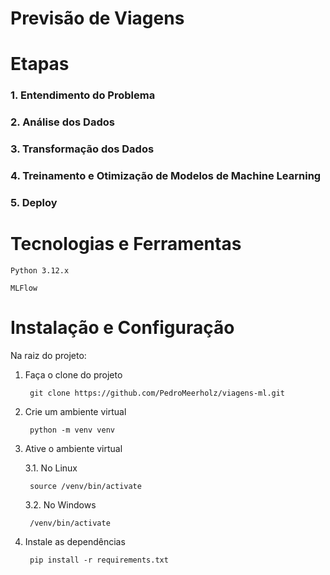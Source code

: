 # Previsão de Viagens

# Etapas
### 1. Entendimento do Problema
### 2. Análise dos Dados
### 3. Transformação dos Dados
### 4. Treinamento e Otimização de Modelos de Machine Learning
### 5. Deploy

# Tecnologias e Ferramentas
`Python 3.12.x`

`MLFlow`

# Instalação e Configuração

Na raiz do projeto:
1. Faça o clone do projeto

        git clone https://github.com/PedroMeerholz/viagens-ml.git

2. Crie um ambiente virtual

        python -m venv venv

3. Ative o ambiente virtual

    3.1. No Linux

        source /venv/bin/activate

    3.2. No Windows

        /venv/bin/activate


3. Instale as dependências

        pip install -r requirements.txt
